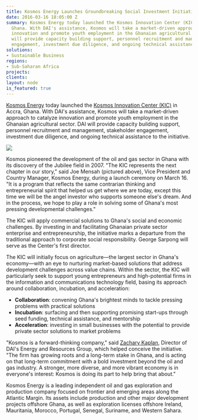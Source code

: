 ```yaml
---
title: Kosmos Energy Launches Groundbreaking Social Investment Initiative in Ghana
date: 2016-03-16 18:05:00 Z
summary: Kosmos Energy today launched the Kosmos Innovation Center (KIC) in Accra,
  Ghana. With DAI's assistance, Kosmos will take a market-driven approach to catalyze
  innovation and promote youth employment in the Ghanaian agricultural sector. DAI
  will provide capacity building support, personnel recruitment and management, stakeholder
  engagement, investment due diligence, and ongoing technical assistance to the initiative.
solutions:
- Sustainable Business
regions:
- Sub-Saharan Africa
projects: 
clients: 
layout: node
is_featured: true
---
```


[Kosmos Energy][1] today launched the [Kosmos Innovation Center (KIC)][2] in Accra, Ghana. With DAI's assistance, Kosmos will take a market-driven approach to catalyze innovation and promote youth employment in the Ghanaian agricultural sector. DAI will provide capacity building support, personnel recruitment and management, stakeholder engagement, investment due diligence, and ongoing technical assistance to the initiative.
<!--more-->

![][3]

Kosmos pioneered the development of the oil and gas sector in Ghana with its discovery of the Jubilee field in 2007. "The KIC represents the next chapter in our story," said Joe Mensah (pictured above), Vice President and Country Manager, Kosmos Energy, during a launch ceremony on March 16. "It is a program that reflects the same contrarian thinking and entrepreneurial spirit that helped us get where we are today, except this time we will be the angel investor who supports someone else's dream. And in the process, we hope to play a role in solving some of Ghana's most pressing developmental challenges."

The KIC will apply commercial solutions to Ghana's social and economic challenges. By investing in and facilitating Ghanaian private sector enterprise and entrepreneurship, the initiative marks a departure from the traditional approach to corporate social responsibility. George Sarpong will serve as the Center's first director.

The KIC will initially focus on agriculture—the largest sector in Ghana's economy—with an eye to nurturing market-based solutions that address development challenges across value chains. Within the sector, the KIC will particularly seek to support young entrepreneurs and high-potential firms in the information and communications technology field, basing its approach around collaboration, incubation, and acceleration:

* **Collaboration**: convening Ghana's brightest minds to tackle pressing problems with practical solutions
* **Incubation**: surfacing and then supporting promising start-ups through seed funding, technical assistance, and mentorship
* **Acceleration**: investing in small businesses with the potential to provide private sector solutions to market problems

"Kosmos is a forward-thinking company," said [Zachary Kaplan][4], Director of DAI's Energy and Resources Group, which helped conceive the initiative. "The firm has growing roots and a long-term stake in Ghana, and is acting on that long-term commitment with a bold investment beyond the oil and gas industry. A stronger, more diverse, and more vibrant economy is in everyone's interest: Kosmos is doing its part to help bring that about."

Kosmos Energy is a leading independent oil and gas exploration and production company focused on frontier and emerging areas along the Atlantic Margin. Its assets include production and other major development projects offshore Ghana, as well as exploration licenses offshore Ireland, Mauritania, Morocco, Portugal, Senegal, Suriname, and Western Sahara.

[1]: http://www.kosmosenergy.com
[2]: http://www.kosmosinnovationcenter.com
[3]: https://assetify-dai.com/news/2.jpg
[4]: /who-we-are/our-team/zach-kaplan
